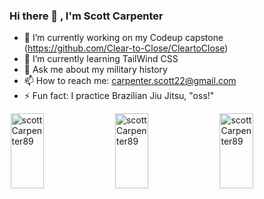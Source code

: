 ### Hi there 👋 , I'm Scott Carpenter


- 🔭 I’m currently working on my Codeup capstone (https://github.com/Clear-to-Close/CleartoClose)
- 🌱 I’m currently learning TailWind CSS
- 💬 Ask me about my military history 
- 📫 How to reach me: carpenter.scott22@gmail.com
- ⚡ Fun fact: I practice Brazilian Jiu Jitsu, "oss!"

<div style="display: flex; justify-content: space-evenly">
<img style="height: 120px; width: calc(100% / 3 - 2px)" src="https://github-readme-stats.vercel.app/api/top-langs?username=scottCarpenter89&show_icons=true&locale=en&layout=compact" alt="scottCarpenter89">

<img style="height: 120px; width: calc(100% / 3 - 2px)" src="https://github-readme-stats.vercel.app/api?username=scottCarpenter89&show_icons=true&locale=en" alt="scottCarpenter89" >
<img style="height: 120px; width: calc(100% / 3 - 2px)" src="https://github-readme-streak-stats.herokuapp.com/?user=scottCarpenter89&" alt="scottCarpenter89">
  </div>
  
  



